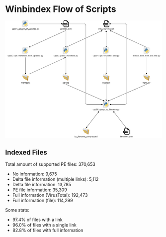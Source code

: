 # Winbindex Flow of Scripts

![winbindex-scripts-flow.png](winbindex-scripts-flow.png)

## Indexed Files

<!--FileStats-->
Total amount of supported PE files: 370,653

* No information: 9,675
* Delta file information (multiple links): 5,112
* Delta file information: 13,785
* PE file information: 35,309
* Full information (VirusTotal): 192,473
* Full information (file): 114,299

Some stats:

* 97.4% of files with a link
* 96.0% of files with a single link
* 82.8% of files with full information
<!--/FileStats-->
